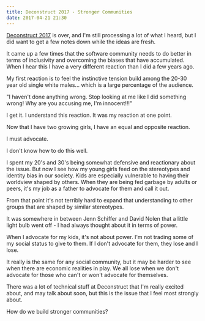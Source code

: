 ```yaml
---
title: Deconstruct 2017 - Stronger Communities
date: 2017-04-21 21:30
---
```


[Deconstruct 2017](http://deconstructconf.com/) is over, and I'm still
processing a lot of what I heard, but I did want to get a few notes down while
the ideas are fresh.

It came up a few times that the software community needs to do better in terms
of inclusivity and overcoming the biases that have accumulated. When I hear this
I have a very different reaction than I did a few years ago.

My first reaction is to feel the instinctive tension build among the 20-30 year
old single white males... which is a large percentage of the audience.

"I haven't done anything wrong. Stop looking at me like I did something wrong!
Why are you accusing me, I'm innocent!!!"

I get it. I understand this reaction. It was my reaction at one point.

Now that I have two growing girls, I have an equal and opposite reaction.

I must advocate.

I don't know how to do this well.

I spent my 20's and 30's being somewhat defensive and reactionary about the
issue. But now I see how my young girls feed on the stereotypes and identity
bias in our society. Kids are especially vulnerable to having their worldview
shaped by others. When they are being fed garbage by adults or peers, it's
my job as a father to advocate for them and call it out.

From that point it's not terribly hard to expand that understanding to other
groups that are shaped by similar stereotypes.

It was somewhere in between Jenn Schiffer and David Nolen that a little light
bulb went off - I had always thought about it in terms of power.

When I advocate for my kids, it's not about power. I'm not trading some of my
social status to give to them. If I don't advocate for them, they lose and I
lose.

It really is the same for any social community, but it may be harder to see when
there are economic realities in play. We all lose when we don't advocate for
those who can't or won't advocate for themselves.

There was a lot of technical stuff at Deconstruct that I'm really excited about,
and may talk about soon, but this is the issue that I feel most strongly about.

How do we build stronger communities?
